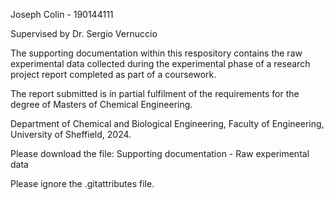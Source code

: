 Joseph Colin - 190144111

Supervised by Dr. Sergio Vernuccio

The supporting documentation within this respository contains the raw experimental data collected during the experimental phase of a research project report completed as part of a coursework. 

The report submitted is in partial fulfilment of the requirements for the degree of Masters of Chemical Engineering.

Department of Chemical and Biological Engineering, Faculty of Engineering, University of Sheffield, 2024.

Please download the file: Supporting documentation - Raw experimental data 

Please ignore the .gitattributes file.
